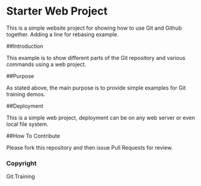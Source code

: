 # Starter Web Project

This is a simple website project for 
showing how to use Git and Github together.
Adding a line for rebasing example.

##Introduction

This example is to show different parts 
of the Git repository and various commands
using a web project.

##Purpose

As stated above, the main purpose is to 
provide simple examples for Git training demos.

##Deployment

This is a simple web project, deployment
can be on any web server or even local file
system.

##How To Contribute

Please fork this repository and then issue Pull Requests 
for review.

### Copyright

Git.Training 
